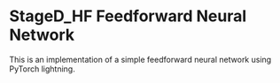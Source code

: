 # StageD_HF Feedforward Neural Network

This is an implementation of a simple feedforward neural network using PyTorch lightning.

